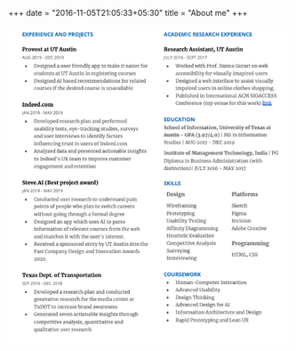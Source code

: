 +++
date = "2016-11-05T21:05:33+05:30"
title = "About me"
+++

![Resume](/img/portfolio/resume/resume.png "REsume")
